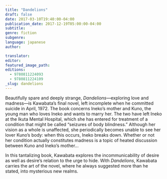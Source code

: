 ```yaml
---
title: "Dandelions"
draft: false
date: 2017-03-10T19:40:00-04:00
publication_date: 2017-12-19T05:00:00-04:00
subtitle:
genre: fiction
subgenre:
language: japanese
author:

translator:
editor:
featured_image_path:
editions:
  - 9780811224093
  - 9780811224109
_slug: dandelions
---
```


Beautifully spare and deeply strange, _Dandelions_—exploring love and madness—is Kawabata’s final novel, left incomplete when he committed suicide in April, 1972\. The book concerns Ineko’s mother and Kuno, the young man who loves Ineko and wants to marry her. The two have left Ineko at the Ikuta Mental Hospital, which she has entered for treatment of a condition that might be called “seizures of body blindness.” Although her vision as a whole is unaffected, she periodically becomes unable to see her lover Kuno’s body: when this occurs, Ineko breaks down. Whether or not her condition actually constitutes madness is a topic of heated discussion between Kuno and Ineko’s mother...

In this tantalizing book, Kawabata explores the incommunicability of desire as well as desire’s relation to the urge to hide. With _Dandelions_, Kawabata carries the art of the novel, where he always suggested more than he stated, into mysterious new realms.

